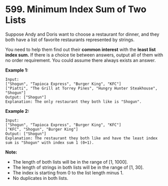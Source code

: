 # 599. Minimum Index Sum of Two Lists

Suppose Andy and Doris want to choose a restaurant for dinner, and they both have a list of favorite restaurants represented by strings.

You need to help them find out their **common interest** with the **least list index sum.** If there is a choice tie between answers, output all of them with no order requirement. You could assume there always exists an answer.

**Example 1:**
    
    Input:
    ["Shogun", "Tapioca Express", "Burger King", "KFC"]
    ["Piatti", "The Grill at Torrey Pines", "Hungry Hunter Steakhouse", "Shogun"]
    Output: ["Shogun"]
    Explanation: The only restaurant they both like is "Shogun".

**Example 2:**
    
    Input:
    ["Shogun", "Tapioca Express", "Burger King", "KFC"]
    ["KFC", "Shogun", "Burger King"]
    Output: ["Shogun"]
    Explanation: The restaurant they both like and have the least index sum is "Shogun" with index sum 1 (0+1).
    
**Note:**

- The length of both lists will be in the range of [1, 1000].
- The length of strings in both lists will be in the range of [1, 30].
- The index is starting from 0 to the list length minus 1.
- No duplicates in both lists.
